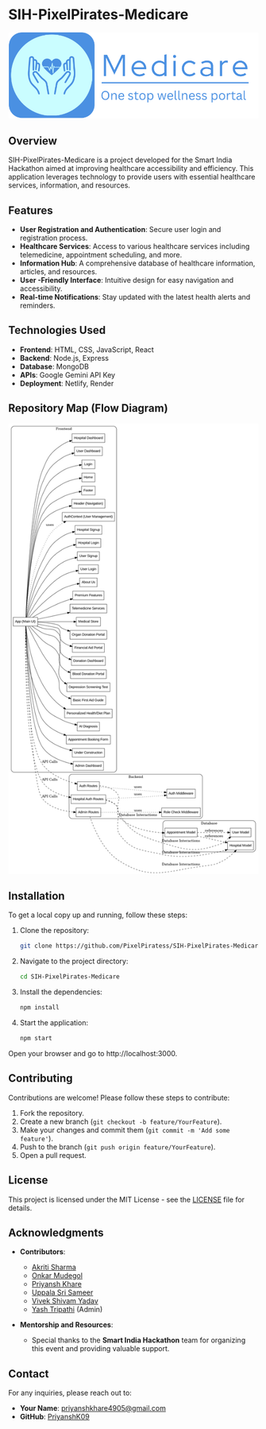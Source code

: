 # SIH-PixelPirates-Medicare

![Project Logo](https://github.com/PixelPiratess/SIH-PixelPirates-Medicare/blob/main/frontend/public/Medicare_Logo.svg)

## Overview

SIH-PixelPirates-Medicare is a project developed for the Smart India Hackathon aimed at improving healthcare accessibility and efficiency. This application leverages technology to provide users with essential healthcare services, information, and resources.

## Features

- **User  Registration and Authentication**: Secure user login and registration process.
- **Healthcare Services**: Access to various healthcare services including telemedicine, appointment scheduling, and more.
- **Information Hub**: A comprehensive database of healthcare information, articles, and resources.
- **User -Friendly Interface**: Intuitive design for easy navigation and accessibility.
- **Real-time Notifications**: Stay updated with the latest health alerts and reminders.

## Technologies Used

- **Frontend**: HTML, CSS, JavaScript, React
- **Backend**: Node.js, Express
- **Database**: MongoDB
- **APIs**: Google Gemini API Key
- **Deployment**: Netlify, Render

## Repository Map (Flow Diagram)
![Project Map](https://github.com/PixelPiratess/SIH-PixelPirates-Medicare/blob/main/Repo%20Map%20Medicare.png)

## Installation

To get a local copy up and running, follow these steps:

1. Clone the repository:
   ```bash
   git clone https://github.com/PixelPiratess/SIH-PixelPirates-Medicare.git
   ```

2. Navigate to the project directory:
   ```bash
   cd SIH-PixelPirates-Medicare
   ```

3. Install the dependencies:
   ```bash
   npm install
   ```

4. Start the application:
   ```bash
   npm start
   ```

Open your browser and go to http://localhost:3000.

## Contributing

Contributions are welcome! Please follow these steps to contribute:

1. Fork the repository.
2. Create a new branch (`git checkout -b feature/YourFeature`).
3. Make your changes and commit them (`git commit -m 'Add some feature'`).
4. Push to the branch (`git push origin feature/YourFeature`).
5. Open a pull request.

## License

This project is licensed under the MIT License - see the [LICENSE](LICENSE) file for details.

## Acknowledgments

- **Contributors**:
  - [Akriti Sharma](https://github.com/akriti-star)
  - [Onkar Mudegol](https://github.com/OnkarMudegol)
  - [Priyansh Khare](https://github.com/PriyanshK09)
  - [Uppala Sri Sameer](https://github.com/UppalaSriSameer)
  - [Vivek Shivam Yadav](https://github.com/Vivek-Shivam-Yadav)
  - [Yash Tripathi](https://github.com/Yash926) (Admin)

- **Mentorship and Resources**:
  - Special thanks to the **Smart India Hackathon** team for organizing this event and providing valuable support.

## Contact

For any inquiries, please reach out to:

- **Your Name**: [priyanshkhare4905@gmail.com](mailto:priyanshkhare4905@gmail.com)
- **GitHub**: [PriyanshK09](https://github.com/PriyanshK09)

